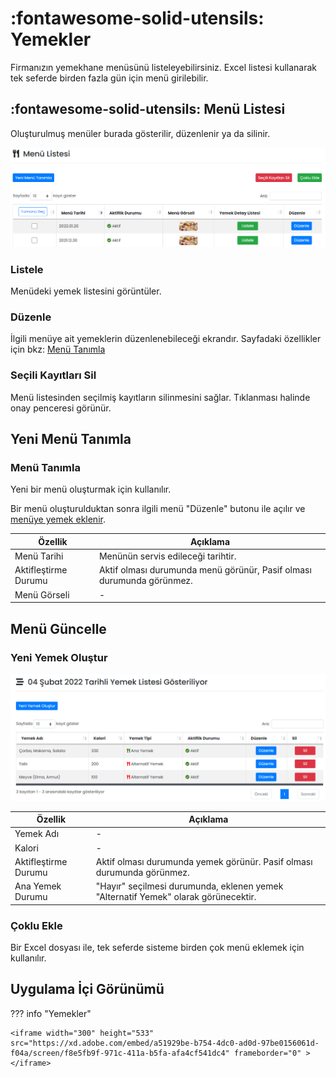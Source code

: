 # :fontawesome-solid-utensils: Yemekler

Firmanızın yemekhane menüsünü listeleyebilirsiniz. Excel listesi kullanarak tek seferde birden fazla gün için menü girilebilir.

## :fontawesome-solid-utensils: Menü Listesi

Oluşturulmuş menüler burada gösterilir, düzenlenir ya da silinir.

![](./images/menuListesi.png)



### Listele

Menüdeki yemek listesini görüntüler.

### Düzenle

İlgili menüye ait yemeklerin düzenlenebileceği ekrandır. Sayfadaki özellikler için bkz: [Menü Tanımla](#menu-tanimla)

### Seçili Kayıtları Sil

Menü listesinden seçilmiş kayıtların silinmesini sağlar. Tıklanması halinde onay penceresi görünür.

## Yeni Menü Tanımla

### <a name="menu-tanimla"></a>Menü Tanımla

Yeni bir menü oluşturmak için kullanılır.

Bir menü oluşturulduktan sonra ilgili menü "Düzenle" butonu ile açılır ve [menüye yemek eklenir](#yeni-yemek-olustur).

| Özellik              | Açıklama                                                     |
| -------------------- | ------------------------------------------------------------ |
| Menü Tarihi          | Menünün servis edileceği tarihtir.                           |
| Aktifleştirme Durumu | Aktif olması durumunda menü görünür, Pasif olması durumunda görünmez. |
| Menü Görseli         | -                                                            |

## Menü Güncelle

### <a name="yeni-yemek-olustur"></a>Yeni Yemek Oluştur

![](./images/yemekListesi.png)

| Özellik              | Açıklama                                                     |
| -------------------- | ------------------------------------------------------------ |
| Yemek Adı            | -                                                            |
| Kalori               | -                                                            |
| Aktifleştirme Durumu | Aktif olması durumunda yemek görünür. Pasif olması durumunda görünmez. |
| Ana Yemek Durumu     | "Hayır" seçilmesi durumunda, eklenen yemek "Alternatif Yemek" olarak görünecektir. |

### Çoklu Ekle

Bir Excel dosyası ile, tek seferde sisteme birden çok menü eklemek için kullanılır.

## Uygulama İçi Görünümü

??? info "Yemekler"

    <iframe width="300" height="533" src="https://xd.adobe.com/embed/a51929be-b754-4dc0-ad0d-97be0156061d-f04a/screen/f8e5fb9f-971c-411a-b5fa-afa4cf541dc4" frameborder="0" ></iframe>